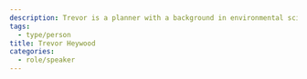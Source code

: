 ```yaml
---
description: Trevor is a planner with a background in environmental sciences, economics, and infrastructure.
tags:
  - type/person
title: Trevor Heywood
categories:
  - role/speaker
---
```

